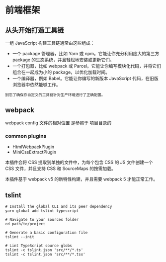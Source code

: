 # 前端框架

## 从头开始打造工具链

一组 JavaScript 构建工具链通常由这些组成：

- 一个 package 管理器，比如 Yarn 或 npm。它能让你充分利用庞大的第三方 package 的生态系统，并且轻松地安装或更新它们。
- 一个打包器，比如 webpack 或 Parcel。它能让你编写模块化代码，并将它们组合在一起成为小的 package，以优化加载时间。
- 一个编译器，例如 Babel。它能让你编写的新版本 JavaScript 代码，在旧版浏览器中依然能够工作。

`别忘了确保你自定义的工具链针对生产环境进行了正确配置。`

## webpack

webpack config 文件的相对位置 是参照于 项目目录的

### common plugins

- HtmlWebpackPlugin
- MiniCssExtractPlugin

本插件会将 CSS 提取到单独的文件中，为每个包含 CSS 的 JS 文件创建一个 CSS 文件，并且支持 CSS 和 SourceMaps 的按需加载。

本插件基于 webpack v5 的新特性构建，并且需要 webpack 5 才能正常工作。

## tslint

```
# Install the global CLI and its peer dependency
yarn global add tslint typescript

# Navigate to your sources folder
cd path/to/project

# Generate a basic configuration file
tslint --init

# Lint TypeScript source globs
tslint -c tslint.json 'src/**/*.ts'
tslint -c tslint.json 'src/**/*.tsx'
```
